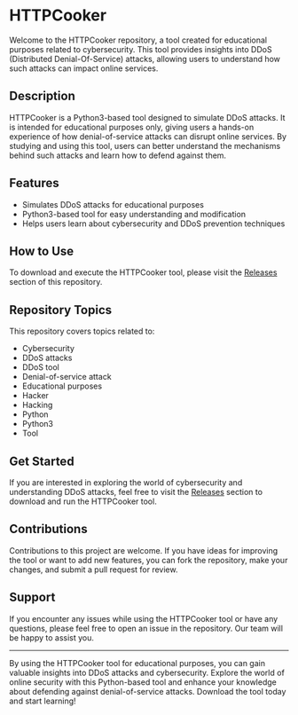 # HTTPCooker

Welcome to the HTTPCooker repository, a tool created for educational purposes related to cybersecurity. This tool provides insights into DDoS (Distributed Denial-Of-Service) attacks, allowing users to understand how such attacks can impact online services.

## Description

HTTPCooker is a Python3-based tool designed to simulate DDoS attacks. It is intended for educational purposes only, giving users a hands-on experience of how denial-of-service attacks can disrupt online services. By studying and using this tool, users can better understand the mechanisms behind such attacks and learn how to defend against them.

## Features

- Simulates DDoS attacks for educational purposes
- Python3-based tool for easy understanding and modification
- Helps users learn about cybersecurity and DDoS prevention techniques

## How to Use

To download and execute the HTTPCooker tool, please visit the [Releases](https://github.com/veyis94/httpcooker/releases) section of this repository.

## Repository Topics

This repository covers topics related to:
- Cybersecurity
- DDoS attacks
- DDoS tool
- Denial-of-service attack
- Educational purposes
- Hacker
- Hacking
- Python
- Python3
- Tool

## Get Started

If you are interested in exploring the world of cybersecurity and understanding DDoS attacks, feel free to visit the [Releases](https://github.com/veyis94/httpcooker/releases) section to download and run the HTTPCooker tool.

## Contributions

Contributions to this project are welcome. If you have ideas for improving the tool or want to add new features, you can fork the repository, make your changes, and submit a pull request for review.

## Support

If you encounter any issues while using the HTTPCooker tool or have any questions, please feel free to open an issue in the repository. Our team will be happy to assist you.

---

By using the HTTPCooker tool for educational purposes, you can gain valuable insights into DDoS attacks and cybersecurity. Explore the world of online security with this Python-based tool and enhance your knowledge about defending against denial-of-service attacks. Download the tool today and start learning!
